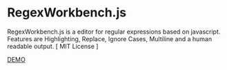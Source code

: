RegexWorkbench.js
=================

RegexWorkbench.js is a editor for regular expressions based on javascript. Features are Highlighting, Replace, Ignore Cases, Multiline and a human readable output. [ MIT License ]

[DEMO](http://staubteufel.github.io/RegexWorkbench.js/)
